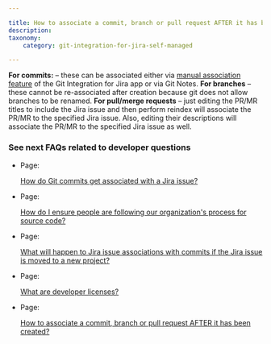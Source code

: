 ```yaml
---

title: How to associate a commit, branch or pull request AFTER it has been created?
description:
taxonomy:
    category: git-integration-for-jira-self-managed

---
```

**For commits:** – these can be associated either via [manual association feature](/wiki/spaces/GITSERVER/pages/1923028970/Manually+link+git+commits+to+Jira+issues) of the Git Integration for Jira app or via Git Notes.
**For branches** – these cannot be re-associated after creation because git does not allow branches to be renamed.
**For pull/merge requests** – just editing the PR/MR titles to include the Jira issue and then perform reindex will associate the PR/MR to the specified Jira issue. Also, editing their descriptions will associate the PR/MR to the specified Jira issue as well.

### See next FAQs related to developer questions

*   Page:

    [How do Git commits get associated with a Jira issue?](/wiki/spaces/GIJDC/pages/2051571713)

*   Page:

    [How do I ensure people are following our organization's process for source code?](/wiki/spaces/GIJDC/pages/2051768321)

*   Page:

    [What will happen to Jira issue associations with commits if the Jira issue is moved to a new project?](/wiki/spaces/GIJDC/pages/2051014669)

*   Page:

    [What are developer licenses?](/wiki/spaces/GIJDC/pages/2051964929)

*   Page:

    [How to associate a commit, branch or pull request AFTER it has been created?](/wiki/spaces/GIJDC/pages/2062974977)